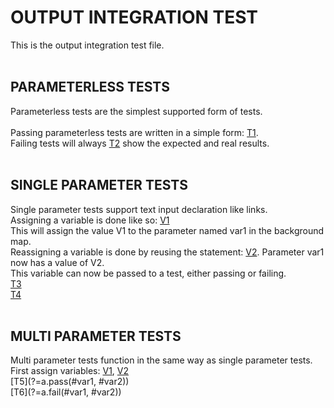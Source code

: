 # OUTPUT INTEGRATION TEST
This is the output integration test file.<br />
<br />
## PARAMETERLESS TESTS
Parameterless tests are the simplest supported form of tests.<br />
<br />
Passing parameterless tests are written in a simple form: [T1](?=a.pass()).<br />
Failing tests will always [T2](?=a.fail()) show the expected and real results.<br />
<br />
## SINGLE PARAMETER TESTS
Single parameter tests support text input declaration like links.<br />
Assigning a variable is done like so: [V1](#var1)<br />
This will assign the value V1 to the parameter named var1 in the background map.<br />
Reassigning a variable is done by reusing the statement: [V2](#var1). Parameter var1 now has a value of V2.<br />
This variable can now be passed to a test, either passing or failing.<br />
[T3](?=a.pass(#var1))<br />
[T4](?=a.fail(#var1))<br />
<br />
## MULTI PARAMETER TESTS
Multi parameter tests function in the same way as single parameter tests.<br />
First assign variables: [V1](#var1), [V2](#var2)<br />
[T5](?=a.pass(#var1, #var2))<br />
[T6](?=a.fail(#var1, #var2))
